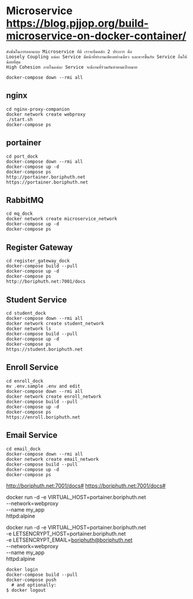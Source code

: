 # Microservice https://blog.pjjop.org/build-microservice-on-docker-container/
```
ดังนั้นในการออกแบบ Microservice ที่ดี เราจะยึดหลัก 2 ประการ คือ
Loosely Coupling แต่ละ Service มีหน้าที่ทำงานเพียงอย่างเดียว และควรขึ้นกับ Service อื่นให้น้อยที่สุด
High Cohesion ภายในแต่ละ Service จะมีงานที่ร่วมกันทำตามเป้าหมาย
```

```
docker-compose down --rmi all
```

## nginx
```
cd nginx-proxy-companion
docker network create webproxy
./start.sh
docker-compose ps
```

## portainer
```
cd port_dock
docker-compose down --rmi all
docker-compose up -d
docker-compose ps
http://portainer.boriphuth.net
https://portainer.boriphuth.net
```

## RabbitMQ
```
cd mq_dock
docker network create microservice_network
docker-compose up -d
docker-compose ps
```

## Register Gateway
```
cd register_gateway_dock
docker-compose build --pull
docker-compose up -d
docker-compose ps
http://boriphuth.net:7001/docs
```
## Student Service
```
cd student_dock
docker-compose down --rmi all
docker network create student_network
docker network ls
docker-compose build --pull
docker-compose up -d
docker-compose ps
https://student.boriphuth.net
```

## Enroll Service
```
cd enroll_dock
mv .env.sample .env and edit
docker-compose down --rmi all
docker network create enroll_network
docker-compose build --pull
docker-compose up -d
docker-compose ps
https://enroll.boriphuth.net
```

## Email Service
```
cd email_dock
docker-compose down --rmi all
docker network create email_network
docker-compose build --pull
docker-compose up -d
docker-compose ps
```
http://boriphuth.net:7001/docs#
https://boriphuth.net:7001/docs#


docker run -d -e VIRTUAL_HOST=portainer.boriphuth.net \
              --network=webproxy \
              --name my_app \
              httpd:alpine

docker run -d -e VIRTUAL_HOST=portainer.boriphuth.net \
              -e LETSENCRYPT_HOST=portainer.boriphuth.net \
              -e LETSENCRYPT_EMAIL=boriphuth@boriphuth.net \
              --network=webproxy \
              --name my_app \
              httpd:alpine
```            
docker login
docker-compose build --pull
docker-compose push
  # and optionally:
$ docker logout
```